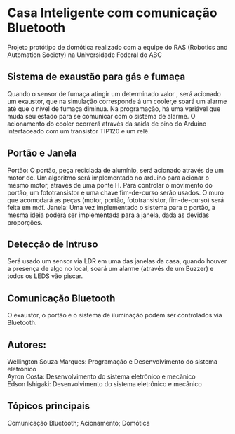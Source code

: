 # Casa Inteligente com comunicação Bluetooth
Projeto protótipo de domótica realizado com a equipe do RAS (Robotics and Automation Society) na Universidade Federal do ABC
## Sistema de exaustão para gás e fumaça
Quando o sensor de fumaça atingir um determinado valor , será acionado um exaustor, que na simulação corresponde á um cooler,e soará um alarme até que o nível de fumaça diminua. Na programação, há uma  variável que muda seu estado para se comunicar com o sistema de alarme. O acionamento do cooler ocorrerá através da saída de pino do Arduino interfaceado com um transistor TIP120 e um relê.

## Portão e Janela
Portão: O portão, peça reciclada de alumínio, será acionado através de um motor dc. Um algoritmo será implementado no arduino para acionar o mesmo motor, através de uma ponte H. Para controlar o movimento do portão, um fototransistor e uma chave fim-de-curso serão usados.
O muro que acomodará as peças (motor, portão, fototransistor, fim-de-curso) será feita em mdf.
Janela: Uma vez implementado o sistema para o portão, a mesma ideia poderá ser implementada para a janela, dada as devidas proporções.

## Detecção de Intruso
Será usado um sensor via LDR em uma das janelas da casa, quando houver a presença de algo no local, soará um alarme (através de um Buzzer) e todos os LEDS vão piscar.

## Comunicação Bluetooth
O exaustor, o portão e o sistema de iluminação podem ser controlados via Bluetooth.

## Autores:
Wellington Souza Marques: Programação e Desenvolvimento do sistema eletrônico\
Ayron Costa: Desenvolvimento do sistema eletrônico e mecânico\
Edson Ishigaki: Desenvolvimento do sistema eletrônico e mecânico

## Tópicos principais
Comunicação Bluetooth; Acionamento; Domótica

